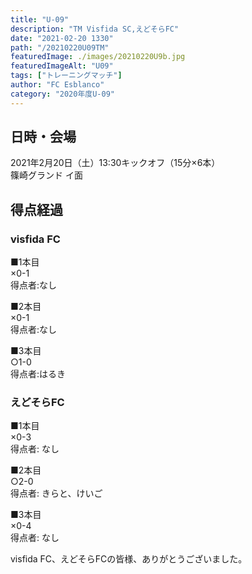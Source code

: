 ```yaml
---
title: "U-09"
description: "TM Visfida SC,えどそらFC"
date: "2021-02-20 1330"
path: "/20210220U09TM"
featuredImage: ./images/20210220U9b.jpg
featuredImageAlt: "U09"
tags: ["トレーニングマッチ"]
author: "FC Esblanco"
category: "2020年度U-09"
---
```


## 日時・会場

2021年2月20日（土）13:30キックオフ（15分×6本）<br>
篠崎グランド イ面

## 得点経過

### visfida FC

■1本目<br>
×0-1<br>
得点者:なし

■2本目<br>
×0-1<br>
得点者:なし

■3本目<br>
○1-0<br>
得点者:はるき

### えどそらFC

■1本目<br>
×0-3<br>
得点者: なし

■2本目<br>
○2-0<br>
得点者: きらと、けいご

■3本目<br>
×0-4<br>
得点者: なし



visfida FC、えどそらFCの皆様、ありがとうございました。
